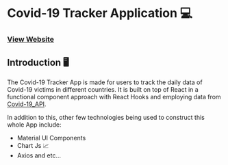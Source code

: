 # Covid-19 Tracker Application 💻

### [View Website](https://covid19-tracker-p2020.netlify.app/)

## Introduction 🖥
The Covid-19 Tracker App is made for users to track the daily data of Covid-19 victims in different countries. It is built on top of React in a functional component approach with React Hooks and employing data from [Covid-19_API](https://covid19.mathdro.id/api).

In addition to this, other few technologies being used to construct this whole App include: 
- Material UI Components 
- Chart Js 📈
- Axios and etc...
